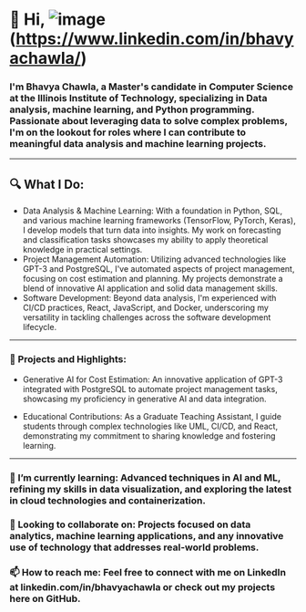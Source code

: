 # 👋 Hi, ![image]({https://img.shields.io/badge/LinkedIn-0077B5?style=for-the-badge&logo=linkedin&logoColor=white})(https://www.linkedin.com/in/bhavyachawla/)
### I'm Bhavya Chawla, a Master's candidate in Computer Science at the Illinois Institute of Technology, specializing in Data analysis, machine learning, and Python programming. Passionate about leveraging data to solve complex problems, I'm on the lookout for roles where I can contribute to meaningful data analysis and machine learning projects.

---

## 🔍 What I Do:

- Data Analysis & Machine Learning: With a foundation in Python, SQL, and various machine learning frameworks (TensorFlow, PyTorch, Keras), I develop models that turn data into insights. My work on forecasting and classification tasks showcases my ability to apply theoretical knowledge in practical settings.
- Project Management Automation: Utilizing advanced technologies like GPT-3 and PostgreSQL, I've automated aspects of project management, focusing on cost estimation and planning. My projects demonstrate a blend of innovative AI application and solid data management skills.
- Software Development: Beyond data analysis, I'm experienced with CI/CD practices, React, JavaScript, and Docker, underscoring my versatility in tackling challenges across the software development lifecycle.

---

### 🎯 Projects and Highlights:

- Generative AI for Cost Estimation: An innovative application of GPT-3 integrated with PostgreSQL to automate project management tasks, showcasing my proficiency in generative AI and data integration.


- Educational Contributions: As a Graduate Teaching Assistant, I guide students through complex technologies like UML, CI/CD, and React, demonstrating my commitment to sharing knowledge and fostering learning.

---

### 🌱 I’m currently learning: Advanced techniques in AI and ML, refining my skills in data visualization, and exploring the latest in cloud technologies and containerization.

### 💞️ Looking to collaborate on: Projects focused on data analytics, machine learning applications, and any innovative use of technology that addresses real-world problems.

### 📫 How to reach me: Feel free to connect with me on LinkedIn at linkedin.com/in/bhavyachawla or check out my projects here on GitHub.

